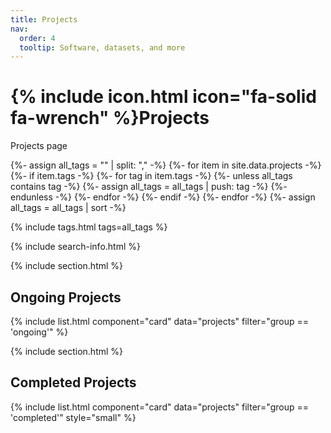 ```yaml
---
title: Projects
nav:
  order: 4
  tooltip: Software, datasets, and more
---
```

# {% include icon.html icon="fa-solid fa-wrench" %}Projects
Projects page

{%- assign all_tags = "" | split: "," -%}
{%- for item in site.data.projects -%}
  {%- if item.tags -%}
    {%- for tag in item.tags -%}
      {%- unless all_tags contains tag -%}
        {%- assign all_tags = all_tags | push: tag -%}
      {%- endunless -%}
    {%- endfor -%}
  {%- endif -%}
{%- endfor -%}
{%- assign all_tags = all_tags | sort -%}

{% include tags.html tags=all_tags %}

{% include search-info.html %}

{% include section.html %}

## Ongoing Projects

{% include list.html component="card" data="projects" filter="group == 'ongoing'" %}

{% include section.html %}

## Completed Projects

{% include list.html component="card" data="projects" filter="group == 'completed'" style="small" %}
